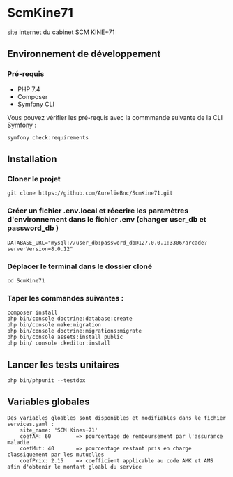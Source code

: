 # ScmKine71
site internet du cabinet SCM KINE+71

## Environnement de développement

### Pré-requis

* PHP 7.4
* Composer
* Symfony CLI

Vous pouvez vérifier les pré-requis avec la commmande suivante de la CLI Symfony :
```
symfony check:requirements
```

## Installation

### Cloner le projet
```
git clone https://github.com/AurelieBnc/ScmKine71.git
```
### Créer un fichier .env.local et réecrire les paramètres d'environnement dans le fichier .env (changer user_db et password_db )

```
DATABASE_URL="mysql://user_db:password_db@127.0.0.1:3306/arcade?serverVersion=8.0.12"
```

### Déplacer le terminal dans le dossier cloné
```
cd ScmKine71
```

### Taper les commandes suivantes :
```
composer install
php bin/console doctrine:database:create
php bin/console make:migration
php bin/console doctrine:migrations:migrate
php bin/console assets:install public
php bin/ console ckeditor:install

```

## Lancer les tests unitaires
```
php bin/phpunit --testdox
```

## Variables globales
```
Des variables gloables sont disponibles et modifiables dans le fichier services.yaml :
    site_name: 'SCM Kines+71'
    coefAM: 60        => pourcentage de remboursement par l'assurance maladie
    coefMut: 40       => pourcentage restant pris en charge classiquement par les mutuelles
    coefPrix: 2.15    => coefficient applicable au code AMK et AMS afin d'obtenir le montant gloabl du service
